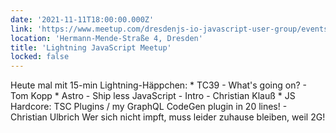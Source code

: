 ```yaml
---
date: '2021-11-11T18:00:00.000Z'
link: 'https://www.meetup.com/dresdenjs-io-javascript-user-group/events/281598117'
location: 'Hermann-Mende-Straße 4, Dresden'
title: 'Lightning JavaScript Meetup'
locked: false
---
```

Heute mal mit 15-min Lightning-Häppchen: * TC39 - What's going on? - Tom Kopp * Astro - Ship less JavaScript - Intro - Christian Klauß * JS Hardcore: TSC Plugins / my GraphQL CodeGen plugin in 20 lines! - Christian Ulbrich Wer sich nicht impft, muss leider zuhause bleiben, weil 2G!
